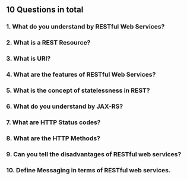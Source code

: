 ## 10 Questions in total
### 1. What do you understand by RESTful Web Services?

### 2. What is a REST Resource?

### 3. What is URI?

### 4. What are the features of RESTful Web Services?

### 5. What is the concept of statelessness in REST?

### 6. What do you understand by JAX-RS?

### 7. What are HTTP Status codes?

### 8. What are the HTTP Methods?

### 9. Can you tell the disadvantages of RESTful web services?

### 10. Define Messaging in terms of RESTful web services.
